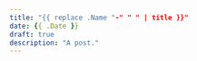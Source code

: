 ```yaml
---
title: "{{ replace .Name "-" " " | title }}"
date: {{ .Date }}
draft: true
description: "A post."
---
```


